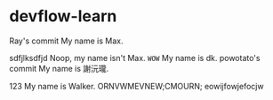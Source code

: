 # devflow-learn

Ray's commit
My name is Max.

sdfjlksdfjd
Noop, my name isn't Max.
`WOW`
My name is dk.
powotato's commit
My name is 謝沅瓏.

123
My name is Walker.
ORNVWMEVNEW;CMOURN;
eowijfowjefocjw